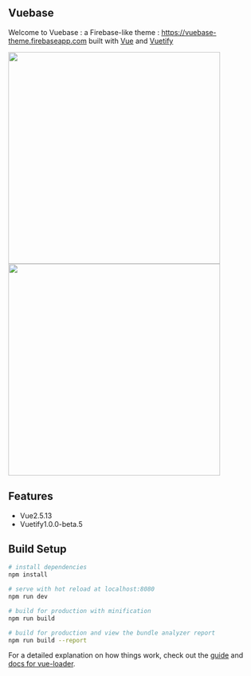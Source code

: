 ## Vuebase

Welcome to Vuebase : a Firebase-like theme : https://vuebase-theme.firebaseapp.com built with [Vue](https://vuejs.org) and [Vuetify](https://next.vuetifyjs.com)

<img src="https://firebasestorage.googleapis.com/v0/b/vuebase-theme.appspot.com/o/vuebase.png?alt=media&token=78b2c2dd-64e0-46e1-bf9b-63e319a30d87" width="425"/> <img src="https://firebasestorage.googleapis.com/v0/b/vuebase-theme.appspot.com/o/vuebase-dashboard.png?alt=media&token=d767450a-17a7-4a6f-a6d3-24caccb89377" width="425"/> 

## Features
- Vue2.5.13
- Vuetify1.0.0-beta.5

## Build Setup

``` bash
# install dependencies
npm install

# serve with hot reload at localhost:8080
npm run dev

# build for production with minification
npm run build

# build for production and view the bundle analyzer report
npm run build --report
```

For a detailed explanation on how things work, check out the [guide](http://vuejs-templates.github.io/webpack/) and [docs for vue-loader](http://vuejs.github.io/vue-loader).
